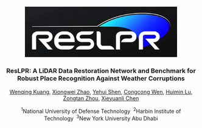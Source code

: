 <p align="center">
  <img src="./docs/figs/ResLPR_logo.png" alt="Project Logo" width="400"/>
</p>

<h3 align="center">ResLPR: A LiDAR Data Restoration Network and Benchmark for Robust Place Recognition Against Weather Corruptions</h3>

<p align="center">
  <a href="https://github.com/KuangWenqing">Wenqing Kuang</a>,
  <a href="https://github.com/author2_github_profile">Xiongwei Zhao</a>,
  <a href="https://github.com/author3_github_profile">Yehui Shen</a>,
  <a href="https://github.com/author3_github_profile">Congcong Wen</a>,
  <a href="https://github.com/author3_github_profile">Huimin Lu</a>,
  <a href="https://github.com/author3_github_profile">Zongtan Zhou</a>,
  <a href="https://github.com/author3_github_profile">Xieyuanli Chen</a>
</p>

<p align="center"><sup>1</sup>National University of Defense Technology&nbsp;&nbsp;<sup>2</sup>Harbin Institute of Technology&nbsp;&nbsp;<sup>3</sup>New York University Abu Dhabi</p>
